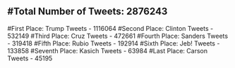 #Total Number of Tweets: 2876243 
---
#First Place: Trump Tweets - 1116064
#Second Place: Clinton Tweets - 532149
#Third Place: Cruz Tweets - 472661
#Fourth Place: Sanders Tweets - 319418
#Fifth Place: Rubio Tweets - 192914
#Sixth Place: Jeb! Tweets - 133858
#Seventh Place: Kasich Tweets - 63984
#Last Place: Carson Tweets - 45195
